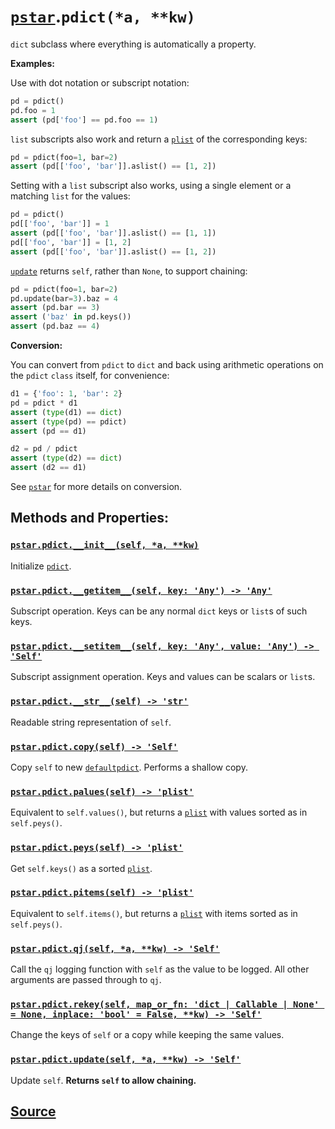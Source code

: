 # [`pstar`](./pstar.md).`pdict(*a, **kw)`

`dict` subclass where everything is automatically a property.

**Examples:**

Use with dot notation or subscript notation:
```python
pd = pdict()
pd.foo = 1
assert (pd['foo'] == pd.foo == 1)
```

`list` subscripts also work and return a [`plist`](./pstar_plist.md) of the corresponding keys:
```python
pd = pdict(foo=1, bar=2)
assert (pd[['foo', 'bar']].aslist() == [1, 2])
```

Setting with a `list` subscript also works, using a single element or a matching
`list` for the values:
```python
pd = pdict()
pd[['foo', 'bar']] = 1
assert (pd[['foo', 'bar']].aslist() == [1, 1])
pd[['foo', 'bar']] = [1, 2]
assert (pd[['foo', 'bar']].aslist() == [1, 2])
```

[`update`](./pstar_pdict_update.md) returns `self`, rather than `None`, to support chaining:
```python
pd = pdict(foo=1, bar=2)
pd.update(bar=3).baz = 4
assert (pd.bar == 3)
assert ('baz' in pd.keys())
assert (pd.baz == 4)
```

**Conversion:**

You can convert from `pdict` to `dict` and back using arithmetic operations on
the `pdict` `class` itself, for convenience:
```python
d1 = {'foo': 1, 'bar': 2}
pd = pdict * d1
assert (type(d1) == dict)
assert (type(pd) == pdict)
assert (pd == d1)

d2 = pd / pdict
assert (type(d2) == dict)
assert (d2 == d1)
```

See [`pstar`](./pstar_pstar.md) for more details on conversion.

## Methods and Properties:

### [`pstar.pdict.__init__(self, *a, **kw)`](./pstar_pdict___init__.md)

Initialize [`pdict`](./pstar_pdict.md).

### [`pstar.pdict.__getitem__(self, key: 'Any') -> 'Any'`](./pstar_pdict___getitem__.md)

Subscript operation. Keys can be any normal `dict` keys or `list`s of such keys.

### [`pstar.pdict.__setitem__(self, key: 'Any', value: 'Any') -> 'Self'`](./pstar_pdict___setitem__.md)

Subscript assignment operation. Keys and values can be scalars or `list`s.

### [`pstar.pdict.__str__(self) -> 'str'`](./pstar_pdict___str__.md)

Readable string representation of `self`.

### [`pstar.pdict.copy(self) -> 'Self'`](./pstar_pdict_copy.md)

Copy `self` to new [`defaultpdict`](./pstar_defaultpdict.md). Performs a shallow copy.

### [`pstar.pdict.palues(self) -> 'plist'`](./pstar_pdict_palues.md)

Equivalent to `self.values()`, but returns a [`plist`](./pstar_plist.md) with values sorted as in `self.peys()`.

### [`pstar.pdict.peys(self) -> 'plist'`](./pstar_pdict_peys.md)

Get `self.keys()` as a sorted [`plist`](./pstar_plist.md).

### [`pstar.pdict.pitems(self) -> 'plist'`](./pstar_pdict_pitems.md)

Equivalent to `self.items()`, but returns a [`plist`](./pstar_plist.md) with items sorted as in `self.peys()`.

### [`pstar.pdict.qj(self, *a, **kw) -> 'Self'`](./pstar_pdict_qj.md)

Call the `qj` logging function with `self` as the value to be logged. All other arguments are passed through to `qj`.

### [`pstar.pdict.rekey(self, map_or_fn: 'dict | Callable | None' = None, inplace: 'bool' = False, **kw) -> 'Self'`](./pstar_pdict_rekey.md)

Change the keys of `self` or a copy while keeping the same values.

### [`pstar.pdict.update(self, *a, **kw) -> 'Self'`](./pstar_pdict_update.md)

Update `self`. **Returns `self` to allow chaining.**

## [Source](../pstar/pstar.py#L129-L488)